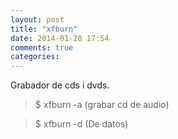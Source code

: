 ```yaml
---
layout: post
title: "xfburn"
date: 2014-01-28 17:54
comments: true
categories: 
---
```

Grabador de cds i dvds.

>$ xfburn -a (grabar cd de audio)

>$ xfburn -d (De datos)

